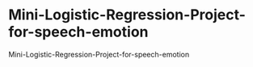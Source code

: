 # Mini-Logistic-Regression-Project-for-speech-emotion
Mini-Logistic-Regression-Project-for-speech-emotion
